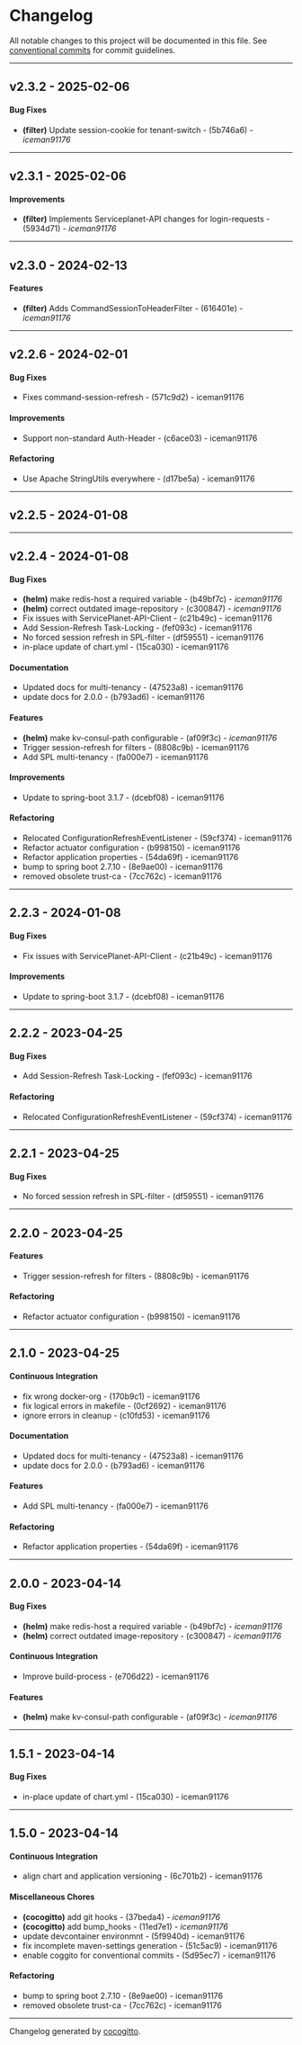 # Changelog
All notable changes to this project will be documented in this file. See [conventional commits](https://www.conventionalcommits.org/) for commit guidelines.

- - -
## v2.3.2 - 2025-02-06
#### Bug Fixes
- **(filter)** Update session-cookie for tenant-switch - (5b746a6) - *iceman91176*

- - -

## v2.3.1 - 2025-02-06
#### Improvements
- **(filter)** Implements Serviceplanet-API changes for login-requests - (5934d71) - *iceman91176*

- - -

## v2.3.0 - 2024-02-13
#### Features
- **(filter)** Adds CommandSessionToHeaderFilter  - (616401e) - *iceman91176*

- - -

## v2.2.6 - 2024-02-01
#### Bug Fixes
- Fixes command-session-refresh  - (571c9d2) - iceman91176
#### Improvements
- Support non-standard Auth-Header  - (c6ace03) - iceman91176
#### Refactoring
- Use Apache StringUtils everywhere  - (d17be5a) - iceman91176

- - -

## v2.2.5 - 2024-01-08

- - -

## v2.2.4 - 2024-01-08
#### Bug Fixes
- **(helm)** make redis-host a required variable - (b49bf7c) - *iceman91176*
- **(helm)** correct outdated image-repository - (c300847) - *iceman91176*
- Fix issues with ServicePlanet-API-Client - (c21b49c) - iceman91176
- Add Session-Refresh Task-Locking - (fef093c) - iceman91176
- No forced session refresh in SPL-filter - (df59551) - iceman91176
- in-place update of chart.yml - (15ca030) - iceman91176
#### Documentation
- Updated docs for multi-tenancy - (47523a8) - iceman91176
- update docs for 2.0.0 - (b793ad6) - iceman91176
#### Features
- **(helm)** make kv-consul-path configurable - (af09f3c) - *iceman91176*
- Trigger session-refresh for filters - (8808c9b) - iceman91176
- Add SPL multi-tenancy - (fa000e7) - iceman91176
#### Improvements
- Update to spring-boot 3.1.7 - (dcebf08) - iceman91176
#### Refactoring
- Relocated ConfigurationRefreshEventListener - (59cf374) - iceman91176
- Refactor actuator configuration - (b998150) - iceman91176
- Refactor application properties - (54da69f) - iceman91176
- bump to spring boot 2.7.10 - (8e9ae00) - iceman91176
- removed obsolete trust-ca - (7cc762c) - iceman91176

- - -

## 2.2.3 - 2024-01-08
#### Bug Fixes
- Fix issues with ServicePlanet-API-Client - (c21b49c) - iceman91176
#### Improvements
- Update to spring-boot 3.1.7 - (dcebf08) - iceman91176

- - -

## 2.2.2 - 2023-04-25
#### Bug Fixes
- Add Session-Refresh Task-Locking - (fef093c) - iceman91176
#### Refactoring
- Relocated ConfigurationRefreshEventListener - (59cf374) - iceman91176

- - -

## 2.2.1 - 2023-04-25
#### Bug Fixes
- No forced session refresh in SPL-filter - (df59551) - iceman91176

- - -

## 2.2.0 - 2023-04-25
#### Features
- Trigger session-refresh for filters - (8808c9b) - iceman91176
#### Refactoring
- Refactor actuator configuration - (b998150) - iceman91176

- - -

## 2.1.0 - 2023-04-25
#### Continuous Integration
- fix wrong docker-org - (170b9c1) - iceman91176
- fix logical errors in makefile - (0cf2692) - iceman91176
- ignore errors in cleanup - (c10fd53) - iceman91176
#### Documentation
- Updated docs for multi-tenancy - (47523a8) - iceman91176
- update docs for 2.0.0 - (b793ad6) - iceman91176
#### Features
- Add SPL multi-tenancy - (fa000e7) - iceman91176
#### Refactoring
- Refactor application properties - (54da69f) - iceman91176

- - -

## 2.0.0 - 2023-04-14
#### Bug Fixes
- **(helm)** make redis-host a required variable - (b49bf7c) - *iceman91176*
- **(helm)** correct outdated image-repository - (c300847) - *iceman91176*
#### Continuous Integration
- Improve build-process - (e706d22) - iceman91176
#### Features
- **(helm)** make kv-consul-path configurable - (af09f3c) - *iceman91176*

- - -

## 1.5.1 - 2023-04-14
#### Bug Fixes
- in-place update of chart.yml - (15ca030) - iceman91176

- - -

## 1.5.0 - 2023-04-14
#### Continuous Integration
- align chart and application versioning - (6c701b2) - iceman91176
#### Miscellaneous Chores
- **(cocogitto)** add git hooks - (37beda4) - *iceman91176*
- **(cocogitto)** add bump_hooks - (11ed7e1) - *iceman91176*
- update devcontainer environmnt - (5f9940d) - iceman91176
- fix incomplete maven-settings generation - (51c5ac9) - iceman91176
- enable coggito for conventional commits - (5d95ec7) - iceman91176
#### Refactoring
- bump to spring boot 2.7.10 - (8e9ae00) - iceman91176
- removed obsolete trust-ca - (7cc762c) - iceman91176

- - -

Changelog generated by [cocogitto](https://github.com/cocogitto/cocogitto).